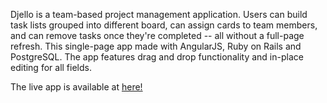 Djello is a team-based project management application. Users can build task lists grouped into different board, can assign cards to team members, and can remove tasks once they're completed -- all without a full-page refresh. This single-page app made with AngularJS, Ruby on Rails and PostgreSQL. The app features drag and drop functionality and in-place editing for all fields.


The live app is available at [here!](https://arcane-brook-90814.herokuapp.com/#/)
